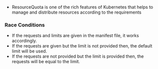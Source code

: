 * ResourceQuota is one of the rich features of Kubernetes that helps to manage and distribute
resources according to the requirements

### Race Conditions
* If the requests and limits are given in the manifest file, it works accordingly.
* If the requests are given but the limit is not provided then, the default limit will be used.
* If the requests are not provided but the limit is provided then, the requests will be equal
to the limit.